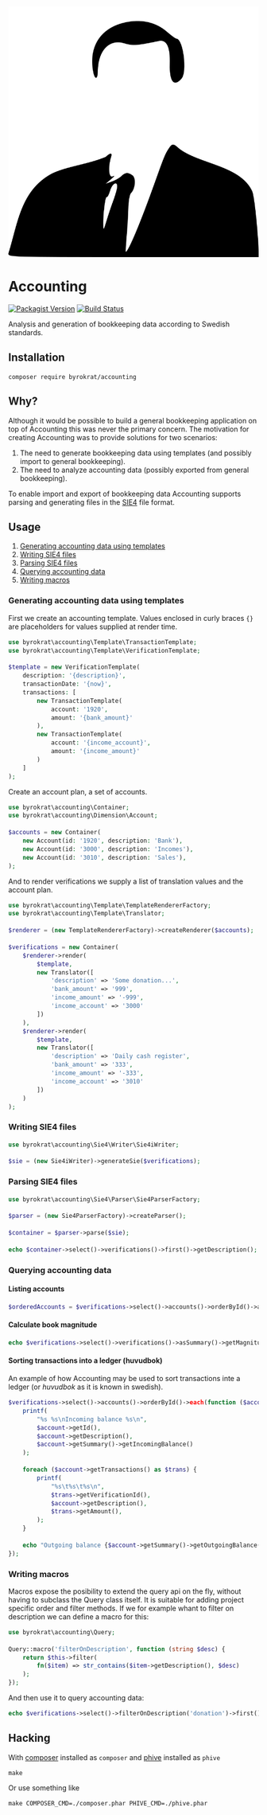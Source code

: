 ![byrokrat](res/logo.svg)

# Accounting

[![Packagist Version](https://img.shields.io/packagist/v/byrokrat/accounting.svg?style=flat-square)](https://packagist.org/packages/byrokrat/accounting)
[![Build Status](https://img.shields.io/travis/byrokrat/accounting/master.svg?style=flat-square)](https://travis-ci.com/github/byrokrat/accounting)

Analysis and generation of bookkeeping data according to Swedish standards.

## Installation

```shell
composer require byrokrat/accounting
```

## Why?

Although it would be possible to build a general bookkeeping application on top
of Accounting this was never the primary concern. The motivation for creating
Accounting was to provide solutions for two scenarios:

1. The need to generate bookkeeping data using templates (and possibly import to
   general bookkeeping).
1. The need to analyze accounting data (possibly exported from general
   bookkeeping).

To enable import and export of bookkeeping data Accounting supports parsing
and generating files in the [SIE4](http://www.sie.se/) file format.

## Usage

1. [Generating accounting data using templates](#generating-accounting-data-using-templates)
1. [Writing SIE4 files](#writing-sie4-files)
1. [Parsing SIE4 files](#parsing-sie4-files)
1. [Querying accounting data](#querying-accounting-data)
1. [Writing macros](#writing-macros)

### Generating accounting data using templates

First we create an accounting template. Values enclosed in curly braces `{}`
are placeholders for values supplied at render time.

<!-- @example template -->
```php
use byrokrat\accounting\Template\TransactionTemplate;
use byrokrat\accounting\Template\VerificationTemplate;

$template = new VerificationTemplate(
    description: '{description}',
    transactionDate: '{now}',
    transactions: [
        new TransactionTemplate(
            account: '1920',
            amount: '{bank_amount}'
        ),
        new TransactionTemplate(
            account: '{income_account}',
            amount: '{income_amount}'
        )
    ]
);
```

Create an account plan, a set of accounts.

<!--
    @example accounts
    @include template
-->
```php
use byrokrat\accounting\Container;
use byrokrat\accounting\Dimension\Account;

$accounts = new Container(
    new Account(id: '1920', description: 'Bank'),
    new Account(id: '3000', description: 'Incomes'),
    new Account(id: '3010', description: 'Sales'),
);
```

And to render verifications we supply a list of translation values and the
account plan.

<!--
    @example verifications
    @include accounts
-->
```php
use byrokrat\accounting\Template\TemplateRendererFactory;
use byrokrat\accounting\Template\Translator;

$renderer = (new TemplateRendererFactory)->createRenderer($accounts);

$verifications = new Container(
    $renderer->render(
        $template,
        new Translator([
            'description' => 'Some donation...',
            'bank_amount' => '999',
            'income_amount' => '-999',
            'income_account' => '3000'
        ])
    ),
    $renderer->render(
        $template,
        new Translator([
            'description' => 'Daily cash register',
            'bank_amount' => '333',
            'income_amount' => '-333',
            'income_account' => '3010'
        ])
    )
);
```

### Writing SIE4 files

<!--
    @example sie-generated
    @include verifications
-->
```php
use byrokrat\accounting\Sie4\Writer\Sie4iWriter;

$sie = (new Sie4iWriter)->generateSie($verifications);
```

### Parsing SIE4 files

<!--
    @example sie-parsed
    @include sie-generated
    @expectOutput "/Some donation.../"
-->
```php
use byrokrat\accounting\Sie4\Parser\Sie4ParserFactory;

$parser = (new Sie4ParserFactory)->createParser();

$container = $parser->parse($sie);

echo $container->select()->verifications()->first()->getDescription();
```

### Querying accounting data

#### Listing accounts

<!--
    @example list-accounts
    @include verifications
-->
```php
$orderedAccounts = $verifications->select()->accounts()->orderById()->asArray();
```

#### Calculate book magnitude

<!--
    @example calculate-magnitude
    @include verifications
    @expectOutput "1332.00"
-->
```php
echo $verifications->select()->verifications()->asSummary()->getMagnitude();
```

#### Sorting transactions into a ledger (huvudbok)

An example of how Accounting may be used to sort transactions inte a ledger
(or *huvudbok* as it is known in swedish).

<!--
    @example ledger
    @include verifications
    @expectOutput "/Outgoing balance 1332.00/"
-->
```php
$verifications->select()->accounts()->orderById()->each(function ($account) {
    printf(
        "%s %s\nIncoming balance %s\n",
        $account->getId(),
        $account->getDescription(),
        $account->getSummary()->getIncomingBalance()
    );

    foreach ($account->getTransactions() as $trans) {
        printf(
            "%s\t%s\t%s\n",
            $trans->getVerificationId(),
            $account->getDescription(),
            $trans->getAmount(),
        );
    }

    echo "Outgoing balance {$account->getSummary()->getOutgoingBalance()}\n\n";
});
```

### Writing macros

Macros expose the posibility to extend the query api on the fly, without having
to subclass the Query class itself. It is suitable for adding project specific
order and filter methods. If we for example whant to filter on description
we can define a macro for this:

<!--
    @example register-macro
-->
```php
use byrokrat\accounting\Query;

Query::macro('filterOnDescription', function (string $desc) {
    return $this->filter(
        fn($item) => str_contains($item->getDescription(), $desc)
    );
});
```

And then use it to query accounting data:

<!--
    @example filterOnDescription
    @include verifications
    @include register-macro
    @expectOutput "/Some donation.../"
-->
```php
echo $verifications->select()->filterOnDescription('donation')->first()->getDescription();
```

## Hacking

With [composer](https://getcomposer.org/) installed as `composer` and
[phive](https://phar.io/) installed as `phive`

```shell
make
```

Or use something like

```shell
make COMPOSER_CMD=./composer.phar PHIVE_CMD=./phive.phar
```
